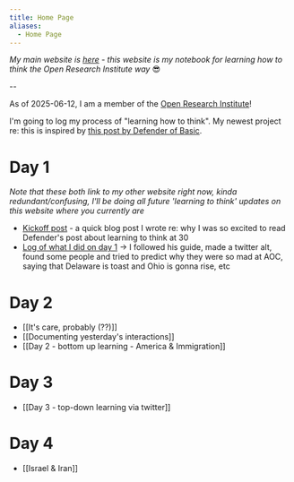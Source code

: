 ```yaml
---
title: Home Page
aliases:
  - Home Page
---
```

*My main website is [here](https://www.alexislearning.me/) - this website is my notebook for learning how to think the Open Research Institute way* 😎

--

As of 2025-06-12, I am a member of the [Open Research Institute](https://defenderofthebasic.substack.com/p/how-do-we-bootstrap-the-open-research?utm_source=profile&utm_medium=reader2)!

I'm going to log my process of "learning how to think". My newest project re: this is inspired by [this post by Defender of Basic](https://defenderofthebasic.substack.com/p/geoffrey-hinton-on-developing-your). 

# Day 1
*Note that these both link to my other website right now, kinda redundant/confusing, I'll be doing all future 'learning to think' updates on this website where you currently are*

- [Kickoff post](https://www.alexislearning.me/learning-how-to-think/) - a quick blog post I wrote re: why I was so excited to read Defender's post about learning to think at 30
- [Log of what I did on day 1](https://www.alexislearning.me/learning/2025-06-11-learning-to-think-day-1/) → I followed his guide, made a twitter alt, found some people and tried to predict why they were so mad at AOC, saying that Delaware is toast and Ohio is gonna rise, etc
# Day 2
- [[It's care, probably (??)]]
- [[Documenting yesterday's interactions]]
- [[Day 2 - bottom up learning - America & Immigration]]
# Day 3
- [[Day 3 - top-down learning via twitter]]
# Day 4
- [[Israel & Iran]]